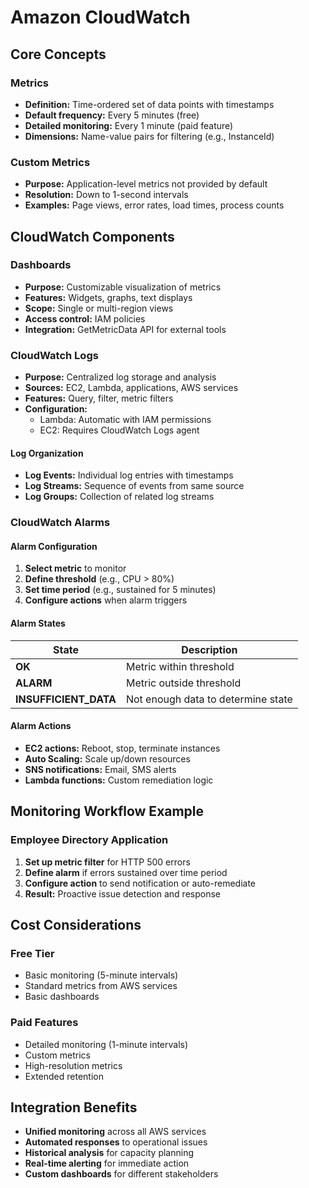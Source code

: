 # Amazon CloudWatch

## Core Concepts

### Metrics
- **Definition:** Time-ordered set of data points with timestamps
- **Default frequency:** Every 5 minutes (free)
- **Detailed monitoring:** Every 1 minute (paid feature)
- **Dimensions:** Name-value pairs for filtering (e.g., InstanceId)

### Custom Metrics
- **Purpose:** Application-level metrics not provided by default
- **Resolution:** Down to 1-second intervals
- **Examples:** Page views, error rates, load times, process counts

## CloudWatch Components

### Dashboards
- **Purpose:** Customizable visualization of metrics
- **Features:** Widgets, graphs, text displays
- **Scope:** Single or multi-region views
- **Access control:** IAM policies
- **Integration:** GetMetricData API for external tools

### CloudWatch Logs
- **Purpose:** Centralized log storage and analysis
- **Sources:** EC2, Lambda, applications, AWS services
- **Features:** Query, filter, metric filters
- **Configuration:** 
  - Lambda: Automatic with IAM permissions
  - EC2: Requires CloudWatch Logs agent

#### Log Organization
- **Log Events:** Individual log entries with timestamps
- **Log Streams:** Sequence of events from same source
- **Log Groups:** Collection of related log streams

### CloudWatch Alarms

#### Alarm Configuration
1. **Select metric** to monitor
2. **Define threshold** (e.g., CPU > 80%)
3. **Set time period** (e.g., sustained for 5 minutes)
4. **Configure actions** when alarm triggers

#### Alarm States
| State | Description |
|-------|-------------|
| **OK** | Metric within threshold |
| **ALARM** | Metric outside threshold |
| **INSUFFICIENT_DATA** | Not enough data to determine state |

#### Alarm Actions
- **EC2 actions:** Reboot, stop, terminate instances
- **Auto Scaling:** Scale up/down resources
- **SNS notifications:** Email, SMS alerts
- **Lambda functions:** Custom remediation logic

## Monitoring Workflow Example

### Employee Directory Application
1. **Set up metric filter** for HTTP 500 errors
2. **Define alarm** if errors sustained over time period
3. **Configure action** to send notification or auto-remediate
4. **Result:** Proactive issue detection and response

## Cost Considerations

### Free Tier
- Basic monitoring (5-minute intervals)
- Standard metrics from AWS services
- Basic dashboards

### Paid Features
- Detailed monitoring (1-minute intervals)
- Custom metrics
- High-resolution metrics
- Extended retention

## Integration Benefits

- **Unified monitoring** across all AWS services
- **Automated responses** to operational issues
- **Historical analysis** for capacity planning
- **Real-time alerting** for immediate action
- **Custom dashboards** for different stakeholders
